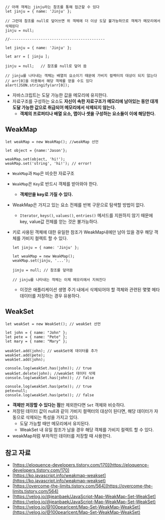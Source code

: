 ```tsx
// 아래 객체는 jinju라는 참조를 통해 접근할 수 있다
let jinju = { name: 'Jinju' };

// 그런데 참조를 null로 덮어쓰면 위 객체에 더 이상 도달 불가능하므로 객체가 메모리에서 삭제된다
jinju = null;

//-------------------------------------------

let jinju = { name: 'Jinju' };

let arr = [ jinju ];

jinju = null;	// 참조를 null로 덮어 씀

// jinju를 나타내는 객체는 배열의 요소이기 때문에 가비지 컬렉터의 대상이 되지 않는다
// arr[0]을 이용해서 해당 객체를 얻을 수도 있다
alert(JSON.stringify(arr[0]);
```

- 자바스크립트는 도달 가능한 값을 메모리에 유지한다.
- 자료구조를 구성하는 요소도 **자신이 속한 자료구조가 메모리에 남아있는 동안 대개 도달 가능한 값으로 취급되어 메모리에서 삭제되지 않는다.**
    - **객체의 프로퍼티나 배열 요소, 맵이나 셋을 구성하는 요소들이 이에 해당한다.**

## WeakMap

```tsx
let weakMap = new WeakMap(); //weakMap 선언

let object = {name:'Jason'};

weakMap.set(object, 'hi!'); 
weakMap.set('string', 'hi!'); // error!
```

- `WeakMap`과 `Map`은 비슷한 자료구조
- `WeakMap`은 `Key`로 반드시 객체를 받아와야 한다.
    - **객체만을 key로 가질 수 있다.**
- WeakMap은 가지고 있는 요소 전체를 반복 구문으로 탐색할 방법이 없다.
    - `Iterator`, `keys()`, `values()`, `entries()` 메서드를 지원하지 않기 때문에 key, value값 전체를 얻는 것은 불가능하다.
- 키로 사용된 객체에 대한 유일한 참조가 WeakMap내에만 남아 있을 경우 해당 객체를 가비지 컬렉트 할 수 있다.
    
    ```tsx
    let jinju = { name: 'Jinju' };
    
    let weakMap = new WeakMap();
    weakMap.set(jinju, '...');
    
    jinju = null; // 참조를 덮어씀
    
    // jinju를 나타내는 객체는 이제 메모리에서 지워진다
    ```
    
    - 이것은 애플리케이션 생명 주기 내에서 삭제되어야 할 객체와 관련된 몇몇 메타 데이터를 저장하는 경우 유용하다.

## WeakSet

```tsx
let weakSet = new WeakSet(); // weakSet 선언

let john = { name: "John" };
let pete = { name: "Pete" };
let mary = { name: "Mary" };

weakSet.add(john); // weakSet에 데이터를 추가
weakSet.add(pete); 
weakSet.add(john); 

console.log(weakSet.has(john)); // true
weakSet.delete(john); //weakSet 데이터 삭제
console.log(weakSet.has(john)); // false 

console.log(weakSet.has(pete)); // true
pete=null;
console.log(weakSet.has(pete)); // false
```

- **객체만 저장할 수 있다는 점**만 제외한다면 `Set` 객체와 비슷하다.
- 저장된 데이터 값이 null과 같이 가비지 컬렉터의 대상이 된다면, 해당 데이터가 자동으로 삭제되는 특성을 가지고 있다.
    - 도달 가능할 때만 메모리에서 유지된다.
    - WeakSet 내 유일 참조가 남을 경우 해당 객체를 가비지 컬렉트 할 수 있다.
- weakMap처럼 부차적인 데이터를 저장할 때 사용한다.

## 참고 자료

- [https://eloquence-developers.tistory.com/170](https://eloquence-developers.tistory.com/170)
- [https://ko.javascript.info/weakmap-weakset](https://ko.javascript.info/weakmap-weakset)
- [https://overcome-the-limits.tistory.com/564](https://overcome-the-limits.tistory.com/564)
- [https://velog.io/@jeanbaek/JavaScript-Map-WeakMap-Set-WeakSet](https://velog.io/@jeanbaek/JavaScript-Map-WeakMap-Set-WeakSet)
- [https://velog.io/@100pearlcent/Map-Set-WeakMap-WeakSet](https://velog.io/@100pearlcent/Map-Set-WeakMap-WeakSet)
